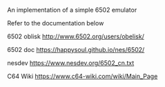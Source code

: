 An implementation of a simple 6502 emulator

Refer to the documentation below

6502 oblisk
http://www.6502.org/users/obelisk/

6502 doc
https://happysoul.github.io/nes/6502/

nesdev
https://www.nesdev.org/6502_cn.txt

C64 Wiki
https://www.c64-wiki.com/wiki/Main_Page